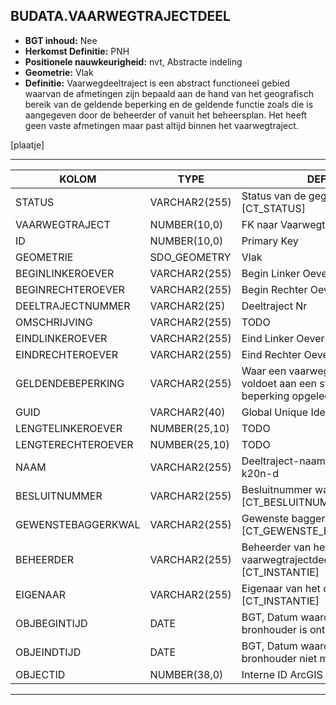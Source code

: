 ﻿## BUDATA.VAARWEGTRAJECTDEEL


* __BGT inhoud:__ Nee
* __Herkomst Definitie:__ PNH
* __Positionele nauwkeurigheid:__ nvt, Abstracte indeling
* __Geometrie:__ Vlak
* __Definitie:__
Vaarwegdeeltraject is een abstract functioneel gebied waarvan
de afmetingen zijn bepaald aan de hand van het geografisch
bereik van de geldende beperking en de geldende functie
zoals die is aangegeven door de beheerder of vanuit het
beheersplan. Het heeft geen vaste afmetingen maar past
altijd binnen het vaarwegtraject.


[plaatje]

***

|KOLOM                           	|TYPE          	|DEFINITIE|
|------                          	|----          	|-----    |
|STATUS                          	|VARCHAR2(255) 	|Status van de gegevens, keuzelijst [CT_STATUS]|
|VAARWEGTRAJECT                  	|NUMBER(10,0)  	|FK naar Vaarwegtraject|
|ID                              	|NUMBER(10,0)  	|Primary Key|
|GEOMETRIE                       	|SDO_GEOMETRY  	|Vlak|
|BEGINLINKEROEVER                	|VARCHAR2(255) 	|Begin Linker Oever|
|BEGINRECHTEROEVER               	|VARCHAR2(255) 	|Begin Rechter Oever|
|DEELTRAJECTNUMMER               	|VARCHAR2(25)  	|Deeltraject Nr|
|OMSCHRIJVING                    	|VARCHAR2(255) 	|TODO|
|EINDLINKEROEVER                 	|VARCHAR2(255) 	|Eind Linker Oever|
|EINDRECHTEROEVER                	|VARCHAR2(255) 	|Eind Rechter Oever|
|GELDENDEBEPERKING               	|VARCHAR2(255) 	|Waar een vaarwegdeeltraject niet voldoet aan een streefbeeld worden beperking opgelegd qua gebruik.|
|GUID                            	|VARCHAR2(40)  	|Global Unique Identifier|
|LENGTELINKEROEVER               	|NUMBER(25,10) 	|TODO|
|LENGTERECHTEROEVER              	|NUMBER(25,10) 	|TODO|
|NAAM                            	|VARCHAR2(255) 	|Deeltraject-naam, bijvoorbeeld k20n-d|
|BESLUITNUMMER                   	|VARCHAR2(255) 	|Besluitnummer waarde, keuzelijst [CT_BESLUITNUMMER]|
|GEWENSTEBAGGERKWAL              	|VARCHAR2(255) 	|Gewenste baggerkwaliteit, keuzelijst [CT_GEWENSTE_BAGGERKWALITEIT]|
|BEHEERDER                       	|VARCHAR2(255) 	|Beheerder van het vaarwegtrajectdeel, keuzelijst [CT_INSTANTIE]|
|EIGENAAR                        	|VARCHAR2(255) 	|Eigenaar van het object, keuzelijst [CT_INSTANTIE]|
|OBJBEGINTIJD                    	|DATE          	|BGT, Datum waarop het object bij de bronhouder is ontstaan|
|OBJEINDTIJD                     	|DATE          	|BGT, Datum waarop het object bij de bronhouder niet meer geldig is|
|OBJECTID                        	|NUMBER(38,0)   |Interne ID ArcGIS|

***
